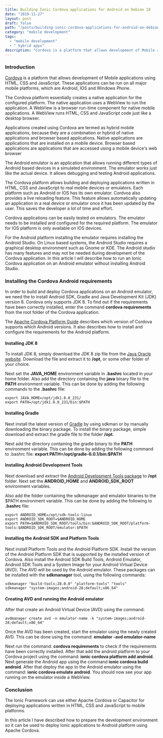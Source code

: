 ```yaml
---
title: Building Ionic Cordova applications for Android on Debian 10
date: "2019-11-27"
layout: post
draft: false
path: "/posts/building-ionic-cordova-applications-for-android-on-debian-10"
category: "mobile development"
tags:
  - "mobile development"
  - " hybrid apps"
description: "Cordova is a platform that allows development of Mobile applications using HTML, CSS and JavaScript. These applications can be run on all major mobile platforms, which are Android, IOS and Windows Phone."
---
```


### Introduction
[Cordova](https://cordova.apache.org/docs/en/latest/guide/platforms/android/) is a platform that allows development of Mobile applications using HTML, CSS and JavaScript. These applications can be run on all major mobile platforms, which are Android, IOS and Windows Phone.

The Cordova platform essentially creates a native application for the configured platform. The native application uses a WebView to run the application. A WebView is a browser run-time component for native mobile applications. A WebView runs HTML, CSS and JavaScript code just like a desktop browser.

Applications created using Cordova are termed as hybrid mobile applications, because they are a combination or hybrid of native applications and browser based applications. Native applications are applications that are installed on a mobile device. Browser based applications are applications that are accessed using a mobile device's web browser

The Android emulator is an application that allows running different types of Android based devices in a simulated environment. The emulator works just like the actual device. It allows debugging and testing Android applications.

The Cordova platform allows building and deploying applications written in HTML, CSS and JavaScript to real mobile devices or emulators. Each platform such as Android or IOS has its own emulator. Cordvoa also provides a live reloading feature. This feature allows automatically updating an application in a real device or emulator once it has been updated by the user. This saves the developer a lot of time and effort.

Cordova applications can be easily tested on emulators. The emulator needs to be installed and configured for the required platform. The emulator for IOS platform is only available on IOS devices.

For the Android platform installing the emulator requires installing the Android Studio. On Linux based systems, the Android Studio requires a graphical desktop environment such as Gnome or KDE. The Android studio has many features and may not be needed during development of the Cordova application. In this article I will describe how to run an Ionic Cordova application on an Android emulator without installing Android Studio.

### Installing the Cordova Android requirements
In order to build and deploy Cordova applications on an Android emulator, we need the to install Android SDK, Gradle and Java Development Kit (JDK) version 8. Cordova only supports JDK 8. To find out if the requirements have been correctly installed, enter the command **cordova requirements** from the root folder of the Cordova application.

The [Apache Cordova Platform Guide](https://cordova.apache.org/docs/en/latest/guide/platforms/android/) describes which version of Cordova supports which Android versions. It also describes how to install and configure the requirements for the Android platform.

#### Installing JDK 8
To install JDK 8, simply download the JDK 8 zip file from the [Java Oracle website](http://www.oracle.com/technetwork/java/javase/downloads/jdk8-downloads-2133151.html). Download the file and extract it to **/opt**, or some other folder of your choice.

Next set the **JAVA_HOME** environment variable in **.bashrc** located in your home folder. Also add the directory containing the **java** binary file to the **PATH** environment variable. This can be done by adding the following commands to the **.bashrc** file:

```
export JAVA_HOME=/opt/jdk1.8.0_231/
export PATH=/opt/jdk1.8.0_231/bin:$PATH
```

#### Installing Gradle
Next install the latest version of [Gradle](https://gradle.org/install/) by using sdkman or by manually downloading the binary package. To install the binary package, simple download and extract the gradle file to the folder **/opt**.

Next add the directory containing the gradle binary to the **PATH** environment variable. This can be done by adding the following command to .bashrc file: **export PATH=/opt/gradle-6.0.1/bin:$PATH**

#### Installing Android Development Tools
Next download and extract the [Android Development Tools package](https://developer.android.com/studio/?gclid=EAIaIQobChMI6pTMr4OI5gIVxKsYCh39twM9EAAYASAAEgLw1PD_BwE) to **/opt** folder. Next set the **ANDROID_HOME** and **ANDROID_SDK_ROOT** environment variables.

Also add the folder containing the sdkmanager and emulator binaries to the $PATH environment variable. This can be done by adding the following to **.bashrc** file:

```
export ANDROID_HOME=/opt/sdk-tools-linux
export ANDROID_SDK_ROOT=$ANDROID_HOME
export PATH=$ANDROID_SDK_ROOT/tools/bin:$ANDROID_SDK_ROOT/platform-tools:$ANDROID_SDK_ROOT/emulator:$PATH
```

#### Installing the Android SDK and Platform Tools
Next install Platform Tools and the Android Platform SDK. Install the version of the Android Platform SDK that is supported by the installed version of Cordova. Also install the Android SDK Build Tools, Android Emulator, Android SDK Tools and a System Image for your Android Virtual Device (AVD). The AVD will be used by the Android emulator. These packages can be installed with the **sdkmanager** tool, using the following commands:

```
sdkmanager "build-tools;28.0.0" "platform-tools" "tools"
sdkmanager "system-images;android-28;default;x86_64"
```

#### Creating AVD and running the Android emulator
After that create an Android Virtual Device (AVD) using the command:

```
avdmanager create avd -n emulator-name -k "system-images;android-28;default;x86_64"
```

Once the AVD has been created, start the emulator using the newly created AVD. This can be done using the command: **emulator -avd emulator-name**

Next run the command: **cordova requirements** to check if the requirements have been correctly installed. After that add the android platform to your Cordova project using the command: **ionic cordova platform add android**. Next generate the Android app using the command **ionic cordova build android**. After that deploy the app to the Android emulator using the command: **ionic cordova emulate android**. You should now see your app running on the emulator inside a WebView.

### Conclusion
The Ionic Framework can use either Apache Cordova or Capacitor for deploying applications written in HTML, CSS and JavaScript to mobile platforms.

In this article I have described how to prepare the development environment so it can be used to deploy Ionic applications to Android platform using Apache Cordova.
